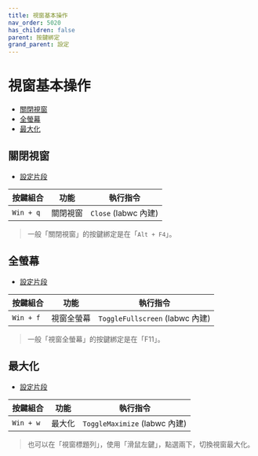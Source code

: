 ```yaml
---
title: 視窗基本操作
nav_order: 5020
has_children: false
parent: 按鍵綁定
grand_parent: 設定
---
```



# 視窗基本操作

* [關閉視窗](#關閉視窗)
* [全螢幕](#全螢幕)
* [最大化](#最大化)




## 關閉視窗

* [設定片段](https://github.com/samwhelp/ultramarine-labwc-adjustment/blob/main/prototype/main/labwc-config/Main/asset/overlay/etc/skel/.config/labwc/rc.xml#L235-L237)

| 按鍵組合          | 功能     | 執行指令         |
| ----------------- | -------- | ---------------- |
| `Win + q`         | 關閉視窗 | `Close` (labwc 內建) |


> 一般「關閉視窗」的按鍵綁定是在「`Alt + F4`」。




## 全螢幕

* [設定片段](https://github.com/samwhelp/ultramarine-labwc-adjustment/blob/main/prototype/main/labwc-config/Main/asset/overlay/etc/skel/.config/labwc/rc.xml#L244-L246)

| 按鍵組合  | 功能       | 執行指令                      |
| --------- | ---------- | ----------------------------- |
| `Win + f` | 視窗全螢幕 | `ToggleFullscreen` (labwc 內建) |

> 一般「視窗全螢幕」的按鍵綁定是在「F11」。




## 最大化

* [設定片段](https://github.com/samwhelp/ultramarine-labwc-adjustment/blob/main/prototype/main/labwc-config/Main/asset/overlay/etc/skel/.config/labwc/rc.xml#L241-L243)

| 按鍵組合  | 功能       | 執行指令                      |
| --------- | ---------- | ----------------------------- |
| `Win + w` | 最大化 | `ToggleMaximize` (labwc 內建) |

> 也可以在「視窗標題列」，使用「滑鼠左鍵」，點選兩下，切換視窗最大化。
